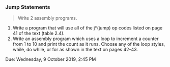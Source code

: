 ### Jump Statements
> Write 2 assembly programs.
1.  Write a program that will use all of the j*(jump) op codes listed on page 41 of the text (table 2.4).
2.  Write an assembly program which uses a loop to increment a counter from 1 to 10 and print the count as it runs.  Choose any of the loop styles, while, do while, or for as shown in the text on pages 42-43.


Due: Wednesday, 9 October 2019, 2:45 PM
